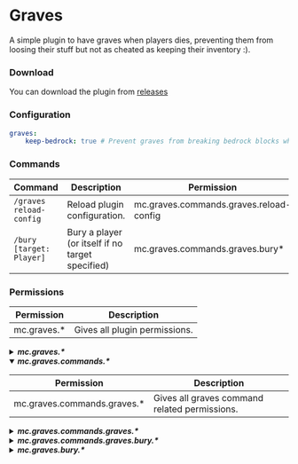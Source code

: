 # Graves

A simple plugin to have graves when players dies, preventing them from loosing their stuff but not as cheated as keeping their inventory :\).

### Download

You can download the plugin from [releases](https://github.com/onedevman-devmc/BarrelShop/releases)

### Configuration

```yaml
graves:
    keep-bedrock: true # Prevent graves from breaking bedrock blocks when placed. If enabled, the plugin will try to find the nearest vertical position to place the grave.
```

### Commands

| Command                  | Description                                      | Permission                              |
| ------------------------ | ------------------------------------------------ | --------------------------------------- |
| `/graves reload-config`  | Reload plugin configuration.                     | mc.graves.commands.graves.reload-config |
| `/bury [target: Player]` | Bury a player (or itself if no target specified) | mc.graves.commands.graves.bury*         |

### Permissions

| Permission  | Description                   |
| ----------- | ----------------------------- |
| mc.graves.* | Gives all plugin permissions. |

<details>
    <summary><strong><i>mc.graves.*</i></strong></summary>

| Permission           | Description                             |
| -------------------- | --------------------------------------- |
| mc.graves.commands.* | Gives all commands related permissions. |
| mc.graves.graves.*   | Gives all graves related permissions.   |

</details>

<details open>
    <summary><strong><i>mc.graves.commands.*</i></strong></summary>

| Permission                  | Description                                   |
| --------------------------- | --------------------------------------------- |
| mc.graves.commands.graves.* | Gives all graves command related permissions. |

</details>

<details>
    <summary><strong><i>mc.graves.commands.graves.*</i></strong></summary>

| Permission                              | Description                                 |
| --------------------------------------- | ------------------------------------------- |
| mc.graves.commands.graves.reload-config | Allows to reload plugin configuration.      |
| mc.graves.commands.graves.bury.*        | Gives all bury command related permissions. |

</details>

<details>
    <summary><strong><i>mc.graves.commands.graves.bury.*</i></strong></summary>

| Permission                            | Description                                    |
| ------------------------------------- | ---------------------------------------------- |
| mc.graves.commands.graves.bury.self   | Allows to use this command to bury itself.     |
| mc.graves.commands.graves.bury.others | Allows to use this command bury other players. |

</details>

<details>
    <summary><strong><i>mc.graves.bury.*</i></i></strong></summary>

| Permission          | Description                       |
| ------------------- | --------------------------------- |
| mc.graves.bury.self | Allows to bury itself when dying. |

</details>

